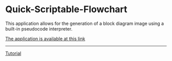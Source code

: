 # Quick-Scriptable-Flowchart
This application allows for the generation of a block diagram image using a built-in pseudocode interpreter.

<a href="http://4code.net/?lib&id=3">The application is available at this link</a>

---
<a href="http://4code.net/?blog=1">Tutorial</a>
